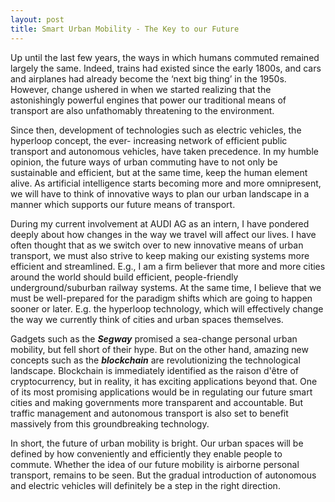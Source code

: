 ```yaml
---
layout: post
title: Smart Urban Mobility - The Key to our Future
---
```


Up until the last few years, the ways in which humans commuted remained largely the same. Indeed, trains had existed since the early 1800s, and cars and airplanes had already become the ‘next big thing’ in the 1950s. However, change ushered in when we started realizing that the astonishingly powerful engines that power our traditional means of transport are also unfathomably threatening to the environment.

Since then, development of technologies such as electric vehicles, the hyperloop concept, the ever- increasing network of efficient public transport and autonomous vehicles, have taken precedence. In my humble opinion, the future ways of urban commuting have to not only be sustainable and efficient, but at the same time, keep the human element alive. As artificial intelligence starts becoming more and more omnipresent, we will have to think of innovative ways to plan our urban landscape in a manner which supports our future means of transport.

During my current involvement at AUDI AG as an intern, I have pondered deeply about how changes in the way we travel will affect our lives. I have often thought that as we switch over to new innovative means of urban transport, we must also strive to keep making our existing systems more efficient and streamlined. E.g., I am a firm believer that more and more cities around the world should build efficient, people-friendly underground/suburban railway systems. At the same time, I believe that we must be well-prepared for the paradigm shifts which are going to happen sooner or later. E.g. the hyperloop technology, which will effectively change the way we currently think of cities and urban spaces themselves. 

Gadgets such as the ***Segway*** promised a sea-change personal urban mobility, but fell short of their hype. But on the other hand, amazing new concepts such as the ***blockchain*** are revolutionizing the technological landscape. Blockchain is immediately identified as the raison d'être of cryptocurrency, but in reality, it has exciting applications beyond that. One of its most promising applications would be in regulating our future smart cities and making governments more transparent and accountable. But traffic management and autonomous transport is also set to benefit massively from this groundbreaking technology.

In short, the future of urban mobility is bright. Our urban spaces will be defined by how conveniently and efficiently they enable people to commute. Whether the idea of our future mobility is airborne personal transport, remains to be seen. But the gradual introduction of autonomous and electric vehicles will definitely be a step in the right direction.